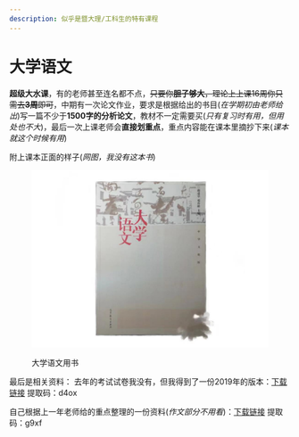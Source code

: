 ```yaml
---
description: 似乎是暨大理/工科生的特有课程
---
```


# 大学语文

**超级大水课**，有的老师甚至连名都不点，~~只要你**胆子够大**，理论上上课16周你只需去**3周**即可~~，中期有一次论文作业，要求是根据给出的书目(_在学期初由老师给出_)写一篇不少于**1500字的分析论文**，教材不一定需要买(_只有复习时有用，但用处也不大_)，最后一次上课老师会**直接划重点**，重点内容能在课本里摘抄下来(_课本就这个时候有用_)

附上课本正面的样子(_网图，我没有这本书_)

<figure><img src="../../.gitbook/assets/chbook.jpg" alt=""><figcaption><p>大学语文用书</p></figcaption></figure>

最后是相关资料： 去年的考试试卷我没有，但我得到了一份2019年的版本：[下载链接](https://pan.baidu.com/s/1qmaEUpLkXBJ48SvjkLHq7A) 提取码：d4ox

自己根据上一年老师给的重点整理的一份资料(_作文部分不用看_)：[下载链接](https://pan.baidu.com/s/1\_B4gfRTcvBV8-f88AqLPzg) 提取码：g9xf
